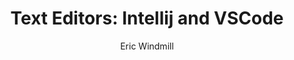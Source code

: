 ---
title: "Text Editors: Intellij and VSCode"
author: "Eric Windmill"
category: "Dart"
subSection: "Getting Started with Dart"
order: 4
tags:
- dart
- hello world
---